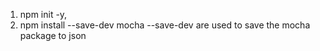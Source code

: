 1. npm init -y,
2. npm install --save-dev mocha
--save-dev are used to save the mocha package to json
